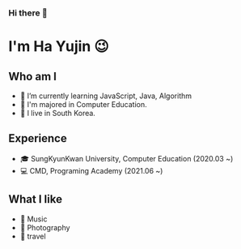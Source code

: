 ### Hi there 👋 
# I'm Ha Yujin 😉

## Who am I
- 🌱 I’m currently learning JavaScript, Java, Algorithm
- 🏅 I'm majored in Computer Education.
- 🏡 I live in South Korea.

## Experience
- 🎓 SungKyunKwan University, Computer Education (2020.03 ~)
- 💻 CMD, Programing Academy (2021.06 ~)

## What I like
- 🎵 Music
- 📸 Photography
- 🛫 travel

<!--
**haujinnn/haujinnn** is a ✨ _special_ ✨ repository because its `README.md` (this file) appears on your GitHub profile.

Here are some ideas to get you started:

- 🔭 I’m currently working on ...
- 🌱 I’m currently learning ...
- 👯 I’m looking to collaborate on ...
- 🤔 I’m looking for help with ...
- 💬 Ask me about ...
- 📫 How to reach me: ...
- 😄 Pronouns: ...
- ⚡ Fun fact: ...
-->
